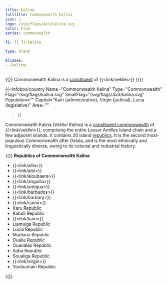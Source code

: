 ```yaml
---
title: Kalina
fulltitle: Commonwealth Kalina
icon: 🌹
logo: /svg/flags/4x3/kalina.svg
color: blue
series: commonwealth

fi: fi fi-kalina

type: blank

aliases:
- /kalina/
---
```

{{<note series>}}
 Commonwealth Kalina is a [constituent](/constituents/) of {{<link/vekllei>}}
{{</note>}}

{{<infobox/country
   Name="Commonwealth Kalina"
   Type="Commonwealth"
   Flag="/svg/flags/kalina.svg"
   SmallFlag="/svg/flags/4x3/kalina.svg"
   Population=""
   Capital="Kairi (administrative), Virgin (judicial), Lucia (legislative)"
   Area=""
 >}}

Commonwealth Kalina (*Vekllei Kalina*) is a [constituent commonwealth](/constituents/) of {{<link/vekllei>}}, comprising the entire Lesser Antilles island chain and a few adjacent islands. It contains 20 island [republics](/republics/). It is the second most-populous Commonwealth after Oslola, and is the most ethnically and linguistically diverse, owing to its colonial and industrial history.

{{<note panel>}}
**Republics of Commonwealth Kalina**

* {{<link/allia>}}
* {{<link/aloi>}}
* {{<link/aloubaera>}}
* {{<link/anguilla>}}
* {{<link/antigua>}}
* {{<link/barbados>}}
* {{<link/barbary>}}
* {{<link/cama>}}
* Karu Republic
* Kabuli Republic
* {{<link/kairi>}}
* Liamuiga Republic
* Lucia Republic
* Madiana Republic
* Oualie Republic
* Ouanalao Republic
* Saba Republic
* Soualiga Republic
* {{<link/virgin>}}
* Youloumain Republic

{{</note>}}
